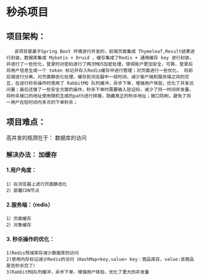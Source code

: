 # 秒杀项目

## 项目架构：

```
   该项目是基于Spring Boot 环境进行开发的，前端页面集成 Thymeleaf,Result结果进行封装，数据库集成 Mybatis + Druid ，缓存集成了Redis + 通用缓存 key 进行封装，并进行了一些优化，登录时对密码进行了两次MD5加密处理，使得账户更加安全，可靠，登录后将用户信息生成一个 token 标记并存入Redis缓存中进行管理；对页面进行一些优化， 将前后端进行分离，对页面静态化处理，缓存到浏览器中一段时间，减少客户端和服务端之间的交互，在进行秒杀操作时使用了 RabbitMQ 队列缓冲，异步下单，增强用户体验，优化了并发访问量；最后还做了一些安全方面的操作，秒杀下单时需要输入验证码，减少了同一时间并发量，将秒杀接口的地址使用随机生成的path进行拼接，隐藏真正的秒杀地址；接口防刷，避免了同一用户在短时间内多次的下单秒杀；
```
   

## 项目难点：
 高并发的瓶颈在于： 数据库的访问

### 解决办法：  加缓存
  ####  1.用户角度：
 	1）在浏览器上进行页面静态化
 	2）部署CDN节点
  ####  2.服务端：（redis）
	1）页面缓存
	2）对象缓存
      
  #### 3. 秒杀操作的优化：
	1)Redis预减库存减少数据库的访问
	2)使用内存标记减少Redis的访问（HashMap<key,value> key：商品库存，value:该商品是否秒杀完了）
	3)RabbitMQ队列缓冲，异步下单，增强用户体验，优化了更大的并发量